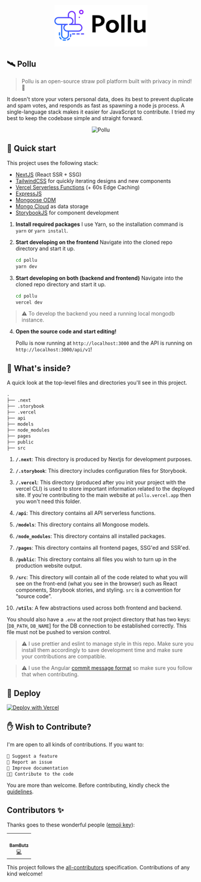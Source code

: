 <p align="center">
  <a href="https://pollu.vercel.app">
    <img alt="Pollu" src="./public/assets/logo_dark.svg" width="250"/>
  </a>
</p>

## 🛰️ Pollu

> Pollu is an open-source straw poll platform built with privacy in mind! 🚀

It doesn't store your voters personal data, does its best to prevent duplicate and spam votes, and responds as fast as spawning a node js process. A single-language stack makes it easier for JavaScript to contribute. I tried my best to keep the codebase simple and straight forward.

<p align="center">
  <img alt="Pollu" src="./public/assets/cover.png" width="550"/>
</p>

## 🚀 Quick start

This project uses the following stack:

- [NextJS](https://nextjs.org) (React SSR + SSG)
- [TailwindCSS](https://tailwindcss.com) for quickly iterating designs and new components
- [Vercel Serverless Functions](https://vercel.com/docs/serverless-functions/introduction) (+ 60s Edge Caching)
- [ExpressJS](https://expressjs.com)
- [Mongoose ODM](https://mongoosejs.com)
- [Mongo Cloud](https://cloud.mongodb.com) as data storage
- [StorybookJS](https://storybook.js.org) for component development

1. **Install required packages**
   I use Yarn, so the installation command is `yarn` or `yarn install`.

2. **Start developing on the frontend**
   Navigate into the cloned repo directory and start it up.

   ```bash
   cd pollu
   yarn dev
   ```

3. **Start developing on both (backend and frontend)**
   Navigate into the cloned repo directory and start it up.

   ```bash
   cd pollu
   vercel dev
   ```

> ⚠️ To develop the backend you need a running local mongodb instance.

4.  **Open the source code and start editing!**

    Pollu is now running at `http://localhost:3000` and the API is running on `http://localhost:3000/api/v1`!

## 🧐 What's inside?

A quick look at the top-level files and directories you'll see in this project.

    .
    ├── .next
    ├── .storybook
    ├── .vercel
    ├── api
    ├── models
    ├── node_modules
    ├── pages
    ├── public
    ├── src

1.  **`/.next`**: This directory is produced by Nextjs for development purposes.

2.  **`/.storybook`**: This directory includes configuration files for Storybook.

3.  **`/.vercel`**: This directory (produced after you init your project with the vercel CLI) is used to store important information related to the deployed site. If you're contributing to the main website at `pollu.vercel.app` then you won't need this folder.

4.  **`/api`**: This directory contains all API serverless functions.

5.  **`/models`**: This directory contains all Mongoose models.

6.  **`/node_modules`**: This directory contains all installed packages.

7.  **`/pages`**: This directory contains all frontend pages, SSG'ed and SSR'ed.

8.  **`/public`**: This directory contains all files you wish to turn up in the production website output.

9.  **`/src`**: This directory will contain all of the code related to what you will see on the front-end (what you see in the browser) such as React components, Storybook stories, and styling. `src` is a convention for “source code”.

10. **`/utils`**: A few abstractions used across both frontend and backend.

You should also have a `.env` at the root project directory that has two keys: [`DB_PATH`, `DB_NAME`] for the DB connection to be established correctly. This file must not be pushed to version control.

> ⚠️ I use prettier and eslint to manage style in this repo. Make sure you install them accordingly to save development time and make sure your contributions are compatible.

> ⚠️ I use the Angular [commit message format](https://github.com/angular/angular/blob/master/CONTRIBUTING.md#-commit-message-format) so make sure you follow that when contributing.

## 💫 Deploy

[![Deploy with Vercel](https://vercel.com/button)](https://vercel.com/new/git/external?repository-url=https://github.com/KL13NT/pollu)

## ✋ Wish to Contribute?

I'm are open to all kinds of contributions. If you want to:

    🤔 Suggest a feature
    🐛 Report an issue
    📖 Improve documentation
    👩‍💻 Contribute to the code

You are more than welcome. Before contributing, kindly check the [guidelines](./CONTRIBUTING.md).

## Contributors ✨

Thanks goes to these wonderful people ([emoji key](https://allcontributors.org/docs/en/emoji-key)):

<!-- ALL-CONTRIBUTORS-LIST:START - Do not remove or modify this section -->
<!-- prettier-ignore-start -->
<!-- markdownlint-disable -->
<table>
  <tr>
    <td align="center"><a href="https://github.com/BamButz"><img src="https://avatars1.githubusercontent.com/u/7022144?v=4?s=100" width="100px;" alt=""/><br /><sub><b>BamButz</b></sub></a><br /><a href="https://github.com/KL13NT/pollu/commits?author=BamButz" title="Code">💻</a></td>
  </tr>
</table>

<!-- markdownlint-restore -->
<!-- prettier-ignore-end -->

<!-- ALL-CONTRIBUTORS-LIST:END -->

This project follows the [all-contributors](https://github.com/all-contributors/all-contributors) specification. Contributions of any kind welcome!